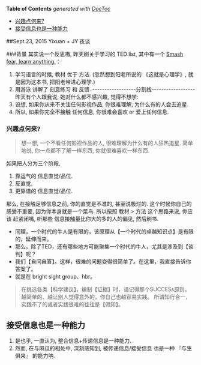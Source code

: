 <!-- START doctoc generated TOC please keep comment here to allow auto update -->
<!-- DON'T EDIT THIS SECTION, INSTEAD RE-RUN doctoc TO UPDATE -->
**Table of Contents**  *generated with [DocToc](https://github.com/thlorenz/doctoc)*

  - [兴趣点何来?](#%E5%85%B4%E8%B6%A3%E7%82%B9%E4%BD%95%E6%9D%A5)
- [接受信息也是一种能力](#%E6%8E%A5%E5%8F%97%E4%BF%A1%E6%81%AF%E4%B9%9F%E6%98%AF%E4%B8%80%E7%A7%8D%E8%83%BD%E5%8A%9B)

<!-- END doctoc generated TOC please keep comment here to allow auto update -->

##Sept.23, 2015 Yixuan + JY 夜谈

###背景
其实说一个反思嗷, 昨天刷关于学习的 TED list, 其中有一个 [Smash fear, learn anything.](https://www.ted.com/talks/tim_ferriss_smash_fear_learn_anything)：
1. 学习语言的时候, 教材 优于 方法. (忽然想到阳老所说的 《这就是心理学》, 就是因为这本书, 把阳老带进心理学.)
2. 用游泳 讲解了 刻意练习 和 反馈.
------------------分割线------------------
昨天有个人跟我说, 她对什么都不感兴趣, 觉得不想学:
1. 设想, 如果你从来不关注任何影视作品, 你很难理解, 为什么有的人会去追星.
2. 所以, 如果你完全不接触 任何信息, 你很难会喜欢 or 爱上任何信息.

### 兴趣点何来?
> 想一想, 一个不看任何影视作品的人, 很难理解为什么有的人狂热追星.
简单地说, 你一点都不了解一样东西, 你就很难喜欢一样东西.

如果把人分为三个阶段,
1. 靠运气的 信息直觉/品位.
2. 反直觉.
3. 更靠谱的 信息直觉/品位.

那么, 在接触足够信息之前, 你的直觉是不准的, 甚至说极烂的.
这个时候你自己的感受不重要, 因为你本身就是一个菜鸟.
所以按照 教材 > 方法 这个思路来说, 你应该 赶紧闭嘴, 听那些 信息接触量比你大的多的人的偏见, 然后刷书.


* 同理，一个时代的牛人是有限的，该原理从【一个时代的卓越知识点】是有限的，延伸而来。
* 那么，除了TED，还有哪些地方可能聚集一个时代的牛人，尤其是涉及到【谈判】呢？
* 我们【自问自答】。这样，很难的问题变得很简单了。在这里，我直接告诉你答案了。
* 就是在 bright sight group、hbr。
> 在挑选各类【科学建议】，编制【证据】时，请记得那个SUCCESs原则。
越简单的、越让别人觉得意外的，你自己也越容易实践。
所谓知行合一，实践不了的或者实践很难的往往是【假知】。

## 接受信息也是一种能力
1. 是也乎, 一直认为, 整合信息+传递信息是一种能力.
2. 然而, 在与麻瓜的相处中, 深刻感知到, 被传递信息/接受信息 也是一种 『与生俱来』 的能力呐.


